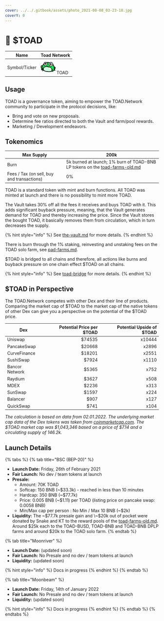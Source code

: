 ```yaml
---
cover: ../../.gitbook/assets/photo_2021-08-08_03-23-18.jpg
coverY: 0
---
```


# 🐸 $TOAD

| Name          | Toad Network                                    |
| ------------- | ----------------------------------------------- |
| Symbol/Ticker | ![](../../.gitbook/assets/TOAD.symbol.svg) TOAD |

## Usage

TOAD is a governance token, aiming to empower the TOAD.Network community to participate in the protocol decisions, like:

* Bring and vote on new proposals.
* Determine fee ratios directed to both the Vault and farm/pool rewards.
* Marketing / Development endeavors.

## Tokenomics

| Max Supply                                 | 200k                                                                                                                            |
| ------------------------------------------ | ------------------------------------------------------------------------------------------------------------------------------- |
| Burn                                       | 5k burned at launch; 1% burn of TOAD-BNB LP tokens on the [toad-farms-old.md](../../products/farms/toad-farms-old.md "mention") |
| Fees / Tax (on sell, buy and transactions) | 0%                                                                                                                              |

TOAD is a standard token with mint and burn functions. All TOAD was minted at launch and there is no possibility to mint more TOAD.

The Vault takes 30% off all the fees it receives and buys TOAD with it. This adds significant buyback pressure, meaning, that the Vault generates demand for TOAD and thereby increasing the price. Since the Vault stores the bought TOAD, it basically removes them from circulation, which in turn decreases the supply.

{% hint style="info" %}
See [the-vault.md](../the-vault.md "mention") for more details.
{% endhint %}

There is burn through the 1% staking, reinvesting and unstaking fees on the TOAD solo farm, see [pad-farms.md](../../products/farms/pad-farms.md "mention").

$TOAD is bridged to all chains and therefore, all actions like burns and buyback pressure on one chain effect $TOAD on all chains.

{% hint style="info" %}
See [toad-bridge](../../products/toad-bridge/ "mention") for more details.
{% endhint %}

## $TOAD in Perspective

The TOAD.Network competes with other Dex and their line of products. Comparing the market cap of $TOAD to the market cap of the native tokens of other Dex can give you a perspective on the potential of the $TOAD price.

| Dex            | Potential Price per $TOAD | Potential Upside of $TOAD |
| -------------- | ------------------------: | ------------------------: |
| Uniswap        |                    $74535 |                    x10444 |
| PancakeSwap    |                    $20668 |                     x2896 |
| CurveFinance   |                    $18201 |                     x2551 |
| SushiSwap      |                     $7924 |                     x1110 |
| Bancor Network |                     $5365 |                      x752 |
| Raydium        |                     $3627 |                      x508 |
| MDEX           |                     $2236 |                      x313 |
| SunSwap        |                     $1597 |                      x224 |
| Balancer       |                      $907 |                      x127 |
| QuickSwap      |                      $741 |                      x104 |

_The calculation is based on data from 02.01.2022. The underlying market cap data of the Dex tokens was taken from_ [_coinmarketcap.com_](https://coinmarketcap.com)_. The $TOAD market cap was $1,043,346 based on a price of $7.14 and a circulating supply of 146.2k._

## Launch Details

{% tabs %}
{% tab title="BSC (BEP-20)" %}
* **Launch Date:** Friday, 26th of February 2021
* **Fair Launch:** No dev / team tokens at launch
* **Presale:**
  * Amount: 70K TOAD
  * Softcap: 150 BNB (\~$33.3k) - reached in less than 10 minutes
  * Hardcap: 350 BNB (\~$77.7k)
  * Price: 0.005 BNB (\~$1.11) per TOAD (listing price on pancake swap: 0.0058 BNB)
  * Min/Max cap per person : No Min / Max 10 BNB (\~$2k)
* **Liquidity:** The \~$77.7k presale gain and \~$20k out of pocket were donated by Snake and KT to the reward pools of the [toad-farms-old.md](../../products/farms/toad-farms-old.md "mention"). Around $25k each to the TOAD-BUSD, TOAD-BNB and TOAD-BNB DPLP farms and around $20k to the TOAD solo farm.
{% endtab %}

{% tab title="Moonriver" %}
* **Launch Date:** (updated soon)
* **Fair Launch:** No Presale and no dev / team tokens at launch
* **Liquidity:** (updated soon)

{% hint style="info" %}
Docs in progress
{% endhint %}
{% endtab %}

{% tab title="Moonbeam" %}
* **Launch Date:** Friday, 14th of January 2022
* **Fair Launch:** No Presale and no dev / team tokens at launch
* **Liquidity:** (updated soon)

{% hint style="info" %}
Docs in progress
{% endhint %}
{% endtab %}
{% endtabs %}
